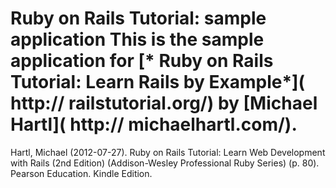 # Ruby on Rails Tutorial: sample application This is the sample application for [* Ruby on Rails Tutorial: Learn Rails by Example*]( http:// railstutorial.org/) by [Michael Hartl]( http:// michaelhartl.com/).

Hartl, Michael (2012-07-27). Ruby on Rails Tutorial: Learn Web Development with Rails (2nd Edition) (Addison-Wesley Professional Ruby Series) (p. 80). Pearson Education. Kindle Edition. 